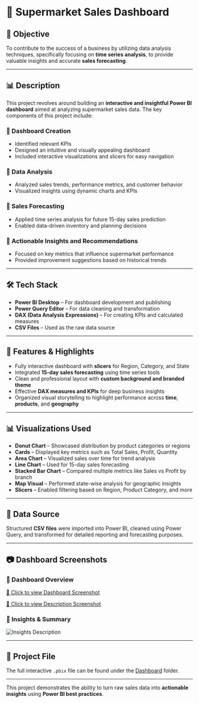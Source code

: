 # 🛒 Supermarket Sales Dashboard

## 📌 Objective  
To contribute to the success of a business by utilizing data analysis techniques, specifically focusing on **time series analysis**, to provide valuable insights and accurate **sales forecasting**.

---

## 📊 Description  
This project revolves around building an **interactive and insightful Power BI dashboard** aimed at analyzing supermarket sales data. The key components of this project include:

### 🔹 Dashboard Creation  
- Identified relevant KPIs  
- Designed an intuitive and visually appealing dashboard  
- Included interactive visualizations and slicers for easy navigation  

### 🔹 Data Analysis  
- Analyzed sales trends, performance metrics, and customer behavior  
- Visualized insights using dynamic charts and KPIs  

### 🔹 Sales Forecasting  
- Applied time series analysis for future 15-day sales prediction  
- Enabled data-driven inventory and planning decisions  

### 🔹 Actionable Insights and Recommendations  
- Focused on key metrics that influence supermarket performance  
- Provided improvement suggestions based on historical trends  

---

## 🛠 Tech Stack  
- **Power BI Desktop** – For dashboard development and publishing  
- **Power Query Editor** – For data cleaning and transformation  
- **DAX (Data Analysis Expressions)** – For creating KPIs and calculated measures  
- **CSV Files** – Used as the raw data source    

---

## 🌟 Features & Highlights  
- Fully interactive dashboard with **slicers** for Region, Category, and State  
- Integrated **15-day sales forecasting** using time series tools  
- Clean and professional layout with **custom background and branded theme**  
- Effective **DAX measures and KPIs** for deep business insights  
- Organized visual storytelling to highlight performance across **time**, **products**, and **geography**  

---

## 📊 Visualizations Used  
- **Donut Chart** – Showcased distribution by product categories or regions  
- **Cards** – Displayed key metrics such as Total Sales, Profit, Quantity  
- **Area Chart** – Visualized sales over time for trend analysis  
- **Line Chart** – Used for 15-day sales forecasting  
- **Stacked Bar Chart** – Compared multiple metrics like Sales vs Profit by branch  
- **Map Visual** – Performed state-wise analysis for geographic insights  
- **Slicers** – Enabled filtering based on Region, Product Category, and more  

---

## 📂 Data Source  
Structured **CSV files** were imported into Power BI, cleaned using Power Query, and transformed for detailed reporting and forecasting purposes.

---

## 📷 Dashboard Screenshots  

### 🔸 Dashboard Overview  
[📸 Click to view Dashboard Screenshot](https://github.com/charitha1204/Sales-Analysis/blob/main/Screenshots/Dashboard.png)

[📸 Click to view Description Screenshot](https://github.com/charitha1204/Sales-Analysis/blob/main/Screenshots/image.png)


### 🔸 Insights & Summary  
![Insights Description](Screenshots/insights_description.png)

---

## 📎 Project File  
The full interactive `.pbix` file can be found under the [Dashboard](./Dashboard/) folder.

---

This project demonstrates the ability to turn raw sales data into **actionable insights** using **Power BI best practices**.
